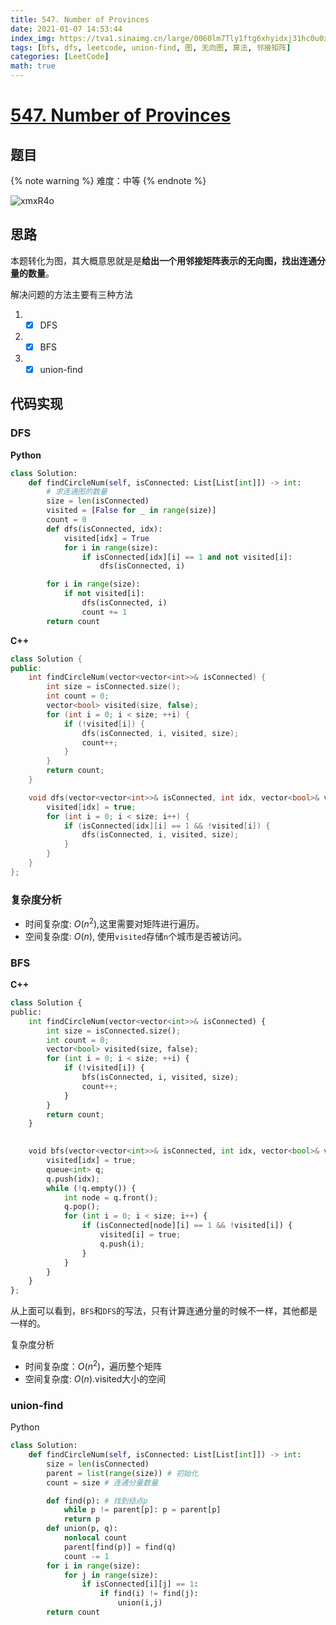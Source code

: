 ```yaml
---
title: 547. Number of Provinces
date: 2021-01-07 14:53:44
index_img: https://tva1.sinaimg.cn/large/0060lm7Tly1ftg6xhyidxj31hc0u0x6p.jpg
tags: [bfs, dfs, leetcode, union-find, 图, 无向图, 算法, 邻接矩阵]
categories: [LeetCode]
math: true
---
```


# [547. Number of Provinces](https://leetcode-cn.com/problems/number-of-provinces/)

## 题目

{% note warning %}
难度：中等
{% endnote %}

![xmxR4o](https://gitee.com/yoyhm/oss/raw/master/uPic/xmxR4o.png)

## 思路

本题转化为图，其大概意思就是是**给出一个用邻接矩阵表示的无向图，找出连通分量的数量**。

解决问题的方法主要有三种方法


1. - [x] DFS
2. - [x] BFS
3. - [x] union-ﬁnd

## 代码实现

### DFS

**Python**

```python
class Solution:
    def findCircleNum(self, isConnected: List[List[int]]) -> int:
        # 求连通图的数量
        size = len(isConnected)
        visited = [False for _ in range(size)]
        count = 0
        def dfs(isConnected, idx):
            visited[idx] = True
            for i in range(size):
                if isConnected[idx][i] == 1 and not visited[i]:
                    dfs(isConnected, i)

        for i in range(size):
            if not visited[i]:
                dfs(isConnected, i)
                count += 1
        return count
```

**C++**

```C++
class Solution {
public:
    int findCircleNum(vector<vector<int>>& isConnected) {
        int size = isConnected.size();
        int count = 0;
        vector<bool> visited(size, false);
        for (int i = 0; i < size; ++i) {
            if (!visited[i]) {
                dfs(isConnected, i, visited, size);
                count++;
            }
        }
        return count;
    }

    void dfs(vector<vector<int>>& isConnected, int idx, vector<bool>& visited, int size) {
        visited[idx] = true;
        for (int i = 0; i < size; i++) {
            if (isConnected[idx][i] == 1 && !visited[i]) {
                dfs(isConnected, i, visited, size);
            }
        }
    }
};
```

### 复杂度分析

- 时间复杂度: $O(n^2)$,这里需要对矩阵进行遍历。
- 空间复杂度: $O(n)$, 使用`visited`存储`n`个城市是否被访问。

### BFS

**C++**

```python
class Solution {
public:
    int findCircleNum(vector<vector<int>>& isConnected) {
        int size = isConnected.size();
        int count = 0;
        vector<bool> visited(size, false);
        for (int i = 0; i < size; ++i) {
            if (!visited[i]) {
                bfs(isConnected, i, visited, size);
                count++;
            }
        }
        return count;
    }
    

    void bfs(vector<vector<int>>& isConnected, int idx, vector<bool>& visited, int size) {
        visited[idx] = true;
        queue<int> q;
        q.push(idx);
        while (!q.empty()) {
            int node = q.front();
            q.pop();
            for (int i = 0; i < size; i++) {
                if (isConnected[node][i] == 1 && !visited[i]) {
                    visited[i] = true;
                    q.push(i);
                }
            }
        }
    }
};
```

从上面可以看到，`BFS`和`DFS`的写法，只有计算连通分量的时候不一样，其他都是一样的。

复杂度分析
- 时间复杂度：$O(n^2)$，遍历整个矩阵
- 空间复杂度: $O(n)$.visited大小的空间

### union-find

Python

```python
class Solution:
    def findCircleNum(self, isConnected: List[List[int]]) -> int:
        size = len(isConnected)
        parent = list(range(size)) # 初始化
        count = size # 连通分量数量

        def find(p): # 找到结点p
            while p != parent[p]: p = parent[p]
            return p
        def union(p, q):
            nonlocal count
            parent[find(p)] = find(q)
            count -= 1
        for i in range(size):
            for j in range(size):
                if isConnected[i][j] == 1:
                    if find(i) != find(j):
                        union(i,j)
        return count
```
